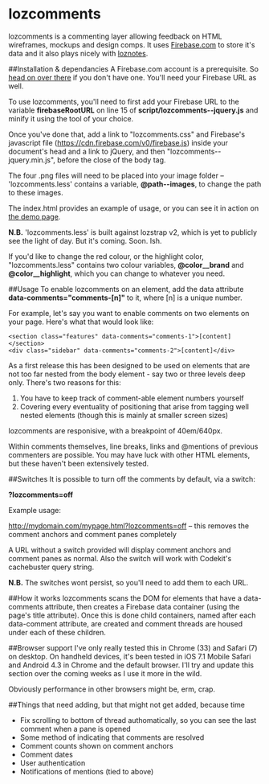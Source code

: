 lozcomments
===========

lozcomments is a commenting layer allowing feedback on HTML wireframes, mockups and design comps. It uses [Firebase.com](http://www.firebase.com) to store it's data and it also plays nicely with [loznotes](http://github.com/papalozarou/loznotes).

##Installation & dependancies
A Firebase.com account is a prerequisite. So [head on over there](http://www.firebase.com) if you don't have one. You'll need your Firebase URL as well.


To use lozcomments, you'll need to first add your Firebase URL to the variable **firebaseRootURL** on line 15 of **script/lozcomments--jquery.js** and minify it using the tool of your choice.

Once you've done that, add a link to "lozcomments.css" and Firebase's javascript file (https://cdn.firebase.com/v0/firebase.js) inside your document's head and a link to jQuery, and then "lozcomments--jquery.min.js", before the close of the body tag.

The four .png files will need to be placed into your image folder – 'lozcomments.less' contains a variable, **@path--images**, to change the path to these images.

The index.html provides an example of usage, or you can see it in action on [the demo page](http://testbed.lozworld.com/lozcomments).

**N.B.** 'lozcomments.less' is built against lozstrap v2, which is yet to publicly see the light of day. But it's coming. Soon. Ish.

If you'd like to change the red colour, or the highlight color, "lozcomments.less" contains two colour variables, **@color__brand** and **@color__highlight**, which you can change to whatever you need.

##Usage
To enable lozcomments on an element, add the data attribute **data-comments="comments-[n]"** to it, where [n] is a unique number.

For example, let's say you want to enable comments on two elements on your page. Here's what that would look like:

	<section class="features" data-comments="comments-1">[content]</section>
	<div class="sidebar" data-comments="comments-2">[content]</div>

As a first release this has been designed to be used on elements that are not too far nested from the body element - say two or three levels deep only. There's two reasons for this:

1. You have to keep track of comment-able element numbers yourself
2. Covering every eventuality of positioning that arise from tagging well nested elements (though this is mainly at smaller screen sizes)

lozcomments are responisive, with a breakpoint of 40em/640px.

Within comments themselves, line breaks, links and @mentions of previous commenters are possible. You may have luck with other HTML elements, but these haven't been extensively tested.

##Switches
It is possible to turn off the comments by default, via a switch:

**?lozcomments=off**

Example usage:

http://mydomain.com/mypage.html?lozcomments=off – this removes the comment anchors and comment panes completely

A URL without a switch provided will display comment anchors and comment panes as normal. Also the switch will work with Codekit's cachebuster query string.

**N.B.** The switches wont persist, so you'll need to add them to each URL.

##How it works
lozcomments scans the DOM for elements that have a data-comments attribute, then creates a Firebase data container (using the page's title attribute). Once this is done child containers, named after each data-comment attribute, are created and comment threads are housed under each of these children.

##Browser support
I've only really tested this in Chrome (33) and Safari (7) on desktop. On handheld devices, it's been tested in iOS 7.1 Mobile Safari and Android 4.3 in Chrome and the default browser. I'll try and update this section over the coming weeks as I use it more in the wild.

Obviously performance in other browsers might be, erm, crap.

##Things that need adding, but that might not get added, because time
* Fix scrolling to bottom of thread authomatically, so you can see the last comment when a pane is opened
* Some method of indicating that comments are resolved
* Comment counts shown on comment anchors
* Comment dates
* User authentication
* Notifications of mentions (tied to above)